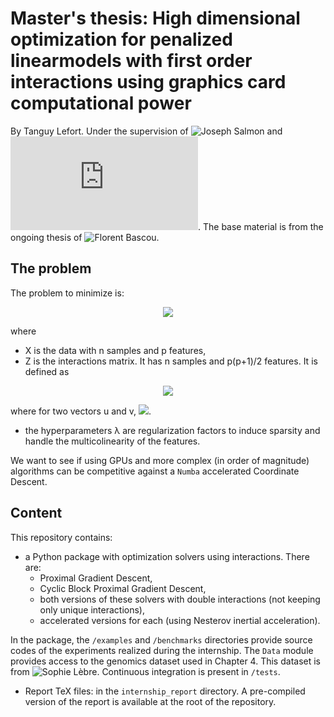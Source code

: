 # Master's thesis: High dimensional optimization for penalized linearmodels with first order interactions using graphics card computational power
By Tanguy Lefort.
Under the supervision of ![Joseph Salmon](http://josephsalmon.eu/) and ![Benjamin Charlier](https://imag.umontpellier.fr/~charlier/index.php).
The base material is from the ongoing thesis of ![Florent Bascou](https://bascouflorent.github.io/).

## The problem

The problem to minimize is:

<p align="center">
  <img src="https://latex.codecogs.com/png.latex?%5Cdpi%7B150%7D%20%5Cbg_white%20%5Cfrac%7B1%7D%7B2n%7D%20%5C%7Cy-X%5Cbeta%20-%20Z%5CTheta%5C%7C%5E2_2%20&plus;%20%5Clambda_%7B%5Cbeta%2C%20%5Cell_1%7D%20%5C%7C%5Cbeta%5C%7C_1%20&plus;%20%5Cfrac%7B%5Clambda_%7B%5Cbeta%2C%20%5Cell_2%7D%7D%7B2%7D%20%5C%7C%5Cbeta%5C%7C_2%5E2%20&plus;%20%5Clambda_%7B%5CTheta%2C%20%5Cell_1%7D%5C%7C%5CTheta%7C_1%20&plus;%20%5Cfrac%7B%5Clambda_%7B%5CTheta%2C%20%5Cell_2%7D%7D%7B2%7D%20%5C%7C%5CTheta%5C%7C_2%5E2%5C%20,">
</p>
where

- X is the data with n samples and p features,
- Z is the interactions matrix. It has n samples and p(p+1)/2 features. It is defined as
<p align="center">
  <img src="https://latex.codecogs.com/png.latex?%5Cdpi%7B150%7D%20%5Cbg_white%20Z%20%3D%20%5Bx_1%5Codot%20x_1%2C%5Cdots%2C%20x_1%5Codot%20x_p%20%7C%20x_2%5Codot%20x_2%2C%5Cdots%2C%20x_2%5Codot%20x_p%7C%5Cdots%7C%20x_p%5Codot%20x_p%5D%5C%20,">
</p>
<p>
where for two vectors u and v, <img src="https://latex.codecogs.com/png.latex?%5Cdpi%7B150%7D%20%5Cbg_white%20%28u%5Codot%20v%29_i%20%3D%20u_i%20v_i">.
  
- the hyperparameters λ are regularization factors to induce sparsity and handle the multicolinearity of the features.
</p>

We want to see if using GPUs and more complex (in order of magnitude) algorithms can be competitive against a `Numba` accelerated Coordinate Descent.

## Content

This repository contains:
- a Python package with optimization solvers using interactions. There are:
  -  Proximal Gradient Descent,
  -  Cyclic Block Proximal Gradient Descent,
  -  both versions of these solvers with double interactions (not keeping only unique interactions),
  -  accelerated versions for each (using Nesterov inertial acceleration).
 
In the package, the `/examples` and `/benchmarks` directories provide source codes of the experiments realized during the internship.
The `Data` module provides access to the genomics dataset used in Chapter 4. This dataset is from ![Sophie Lèbre](https://www.univ-montp3.fr/miap/~lebre/).
Continuous integration is present in `/tests`.
- Report TeX files: in the `internship_report` directory. A pre-compiled version of the report is available at the root of the repository.




